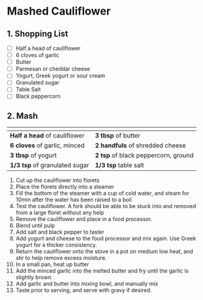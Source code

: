 # Mashed Cauliflower

## 1. Shopping List
- [ ] Half a head of cauliflower
- [ ] 6 cloves of garlic
- [ ] Butter
- [ ] Parmesan or cheddar cheese
- [ ] Yogurt, Greek yogurt or sour cream
- [ ] Granulated sugar
- [ ] Table Salt
- [ ] Black peppercorn

## 2. Mash
|<!-- -->|<!-- -->|
|---|---|
| **Half a head** of cauliflower | **3 tbsp** of butter |
| **6 cloves** of garlic, minced | **2 handfuls** of shredded cheese |
| **3 tbsp** of yogurt | **2 tsp** of black peppercorn, ground |
| **1/3 tsp** of granulated sugar | **1/3 tsp** table salt |

1. Cut up the cauliflower into florets
2. Place the florets directly into a steamer
3. Fill the bottom of the steamer with a cup of cold water, and steam for 10min after the water has been raised to a boil
4. Test the cauliflower. A fork should be able to be stuck into and removed from a large floret without any help
5. Remove the cauliflower and place in a food processor.
6. Blend until pulp
7. Add salt and black pepper to taster
8. Add yogurt and cheese to the food processor and mix again. Use Greek yogurt for a thicker consistency.
9. Return the cauliflower onto the stove in a pot on medium low heat, and stir to help remove excess moisture.
10. In a small pan, heat up butter
11. Add the minced garlic into the melted butter and fry until the garlic is slightly brown
12. Add garlic and butter into mixing bowl, and manually mix
13. Taste prior to serving, and serve with gravy if desired.
